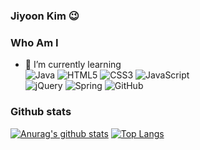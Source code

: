 ### Jiyoon Kim 😉

### Who Am I
- 🌱 I’m currently learning <br/>
![Java](https://img.shields.io/badge/java-%23ED8B00.svg?style=for-the-badge&logo=java&logoColor=white) ![HTML5](https://img.shields.io/badge/html5-%23E34F26.svg?style=for-the-badge&logo=html5&logoColor=white) ![CSS3](https://img.shields.io/badge/css3-%231572B6.svg?style=for-the-badge&logo=css3&logoColor=white) ![JavaScript](https://img.shields.io/badge/javascript-%23323330.svg?style=for-the-badge&logo=javascript&logoColor=%23F7DF1E)</br>![jQuery](https://img.shields.io/badge/jquery-%230769AD.svg?style=for-the-badge&logo=jquery&logoColor=white) ![Spring](https://img.shields.io/badge/spring-%236DB33F.svg?style=for-the-badge&logo=spring&logoColor=white) ![GitHub](https://img.shields.io/badge/github-%23181717.svg?style=for-the-badge&logo=githubt&logoColor=white)

### Github stats  

[![Anurag's github stats](https://github-readme-stats.vercel.app/api?username=hirobigbg)](https://github.com/anuraghazra/github-readme-stats)
[![Top Langs](https://github-readme-stats.vercel.app/api/top-langs/?username=hirobigbg)](https://github.com/anuraghazra/github-readme-stats)
